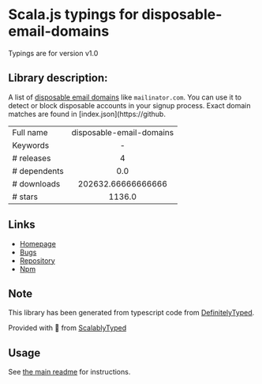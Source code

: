 
# Scala.js typings for disposable-email-domains

Typings are for version v1.0

## Library description:
A list of [disposable email domains](http://en.wikipedia.org/wiki/Disposable_email_address) like `mailinator.com`. You can use it to detect or block disposable accounts in your signup process. Exact domain matches are found in [index.json](https://github.

|                    |                 |
| ------------------ | :-------------: |
| Full name          | disposable-email-domains |
| Keywords           | - |
| # releases         | 4 |
| # dependents       | 0.0 |
| # downloads        | 202632.66666666666 |
| # stars            | 1136.0 |

## Links
- [Homepage](https://github.com/ivolo/disposable-email-domains#readme)
- [Bugs](https://github.com/ivolo/disposable-email-domains/issues)
- [Repository](https://github.com/ivolo/disposable-email-domains)
- [Npm](https://www.npmjs.com/package/disposable-email-domains)
    


## Note
This library has been generated from typescript code from [DefinitelyTyped](https://definitelytyped.org).

Provided with :purple_heart: from [ScalablyTyped](https://github.com/oyvindberg/ScalablyTyped)

## Usage
See [the main readme](../../readme.md) for instructions.


